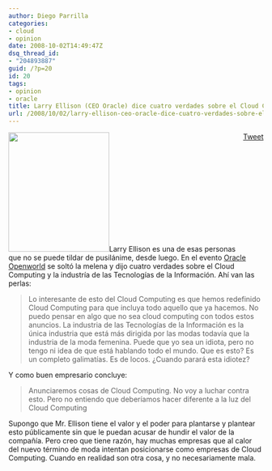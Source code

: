 ```yaml
---
author: Diego Parrilla
categories:
- cloud
- opinion
date: 2008-10-02T14:49:47Z
dsq_thread_id:
- "204893887"
guid: /?p=20
id: 20
tags:
- opinion
- oracle
title: Larry Ellison (CEO Oracle) dice cuatro verdades sobre el Cloud Computing
url: /2008/10/02/larry-ellison-ceo-oracle-dice-cuatro-verdades-sobre-el-cloud-computing/
---
```


<div style="float: right; margin-left: 10px;">
  <a href="https://twitter.com/share" class="twitter-share-button" data-via="nubeblog" data-hashtags="opinion,oracle" data-count="vertical" data-url="/2008/10/02/larry-ellison-ceo-oracle-dice-cuatro-verdades-sobre-el-cloud-computing/">Tweet</a>
</div>

[<img class="alignright size-full wp-image-22" title="Larry Ellison cogiendo fuerzas" src="/wp-content/uploads/larryellison-hd.jpg" alt="" width="199" height="236" srcset="/wp-content/uploads/larryellison-hd.jpg 284w, /wp-content/uploads/larryellison-hd-252x300.jpg 252w" sizes="(max-width: 199px) 100vw, 199px" />](/wp-content/uploads/larryellison-hd.jpg)Larry Ellison es una de esas personas que no se puede tildar de pusilánime, desde luego. En el evento [Oracle Openworld](http://www.oracle.com/openworld/2008/index.html) se soltó la melena y dijo cuatro verdades sobre el Cloud Computing y la industría de las Tecnologías de la Información. Ahí van las perlas:

> Lo interesante de esto del Cloud Computing es que hemos redefinido Cloud Computing para que incluya todo aquello que ya hacemos. No puedo pensar en algo que no sea cloud computing con todos estos anuncios. La industria de las Tecnologías de la Información es la única industria que está más dirigida por las modas todavía que la industria de la moda femenina. Puede que yo sea un idiota, pero no tengo ni idea de que está hablando todo el mundo. Que es esto? Es un completo galimatías. Es de locos. ¿Cuando parará esta idiotez?

Y como buen empresario concluye:

> Anunciaremos cosas de Cloud Computing. No voy a luchar contra esto. Pero no entiendo que deberíamos hacer diferente a la luz del Cloud Computing

Supongo que Mr. Ellison tiene el valor y el poder para plantarse y plantear esto públicamente sin que le puedan acusar de hundir el valor de la compañía. Pero creo que tiene razón, hay muchas empresas que al calor del nuevo término de moda intentan posicionarse como empresas de Cloud Computing. Cuando en realidad son otra cosa, y no necesariamente mala.
